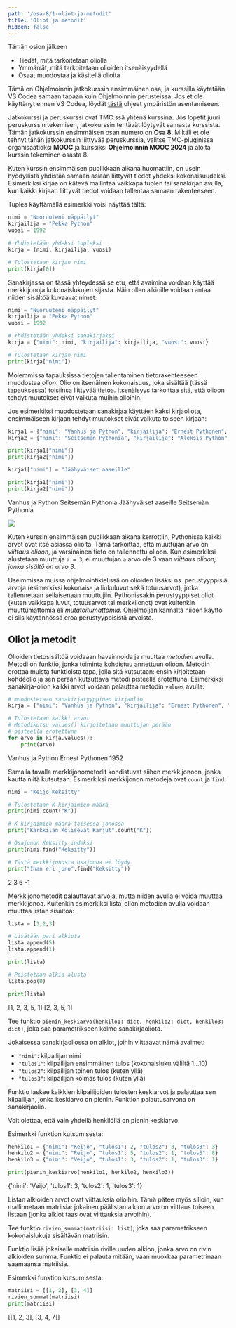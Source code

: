 ```yaml
---
path: '/osa-8/1-oliot-ja-metodit'
title: 'Oliot ja metodit'
hidden: false
---
```


<text-box variant='learningObjectives' name='Oppimistavoitteet'>

Tämän osion jälkeen

- Tiedät, mitä tarkoitetaan oliolla
- Ymmärrät, mitä tarkoitetaan olioiden itsenäisyydellä
- Osaat muodostaa ja käsitellä olioita

</text-box>

Tämä on Ohjelmoinnin jatkokurssin ensimmäinen osa, ja kurssilla käytetään VS Codea samaan tapaan kuin Ohjelmoinnin perusteissa. Jos et ole käyttänyt ennen VS Codea, löydät [tästä](https://www.mooc.fi/fi/installation/vscode) ohjeet ympäristön asentamiseen.

Jatkokurssi ja peruskurssi ovat TMC:ssä yhtenä kurssina. Jos lopetit juuri peruskurssin tekemisen, jatkokurssin tehtävät löytyvät samasta kurssista. Tämän jatkokurssin ensimmäisen osan numero on **Osa 8**. Mikäli et ole tehnyt tähän jatkokurssin liittyvää peruskurssia, valitse TMC-pluginissa organisaatioksi **MOOC** ja kurssiksi **Ohjelmoinnin MOOC 2024** ja aloita kurssin tekeminen osasta 8.

Kuten kurssin ensimmäisen puolikkaan aikana huomattiin, on usein hyödyllistä yhdistää samaan asiaan liittyvät tiedot yhdeksi kokonaisuudeksi. Esimerkiksi kirjaa on kätevä mallintaa vaikkapa tuplen tai sanakirjan avulla, kun kaikki kirjaan liittyvät tiedot voidaan tallentaa samaan rakenteeseen.

Tuplea käyttämällä esimerkki voisi näyttää tältä:

```python
nimi = "Nuoruuteni näppäilyt"
kirjailija = "Pekka Python"
vuosi = 1992

# Yhdistetään yhdeksi tupleksi
kirja = (nimi, kirjailija, vuosi)

# Tulostetaan kirjan nimi
print(kirja[0])
```

Sanakirjassa on tässä yhteydessä se etu, että avaimina voidaan käyttää merkkijonoja kokonaislukujen sijasta. Näin ollen alkioille voidaan antaa niiden sisältöä kuvaavat nimet:

```python
nimi = "Nuoruuteni näppäilyt"
kirjailija = "Pekka Python"
vuosi = 1992

# Yhdistetään yhdeksi sanakirjaksi
kirja = {"nimi": nimi, "kirjailija": kirjailija, "vuosi": vuosi}

# Tulostetaan kirjan nimi
print(kirja["nimi"])
```

Molemmissa tapauksissa tietojen tallentaminen tietorakenteeseen muodostaa _olion_. Olio on itsenäinen kokonaisuus, joka sisältää (tässä tapauksessa) toisiinsa liittyvää tietoa. Itsenäisyys tarkoittaa sitä, että olioon tehdyt muutokset eivät vaikuta muihin olioihin.

Jos esimerkiksi muodostetaan sanakirjaa käyttäen kaksi kirjaoliota, ensimmäiseen kirjaan tehdyt muutokset eivät vaikuta toiseen kirjaan:

```python
kirja1 = {"nimi": "Vanhus ja Python", "kirjailija": "Ernest Pythonen", "vuosi": 1952}
kirja2 = {"nimi": "Seitsemän Pythonia", "kirjailija": "Aleksis Python", "vuosi": 1894}

print(kirja1["nimi"])
print(kirja2["nimi"])

kirja1["nimi"] = "Jäähyväiset aaseille"

print(kirja1["nimi"])
print(kirja2["nimi"])
```

<sample-output>

Vanhus ja Python
Seitsemän Pythonia
Jäähyväiset aaseille
Seitsemän Pythonia

</sample-output>

<img src="8_1_1.png">

<text-box variant="info" name="Oliot Pythonissa">

Kuten kurssin ensimmäisen puolikkaan aikana kerrottiin, Pythonissa kaikki arvot ovat itse asiassa olioita. Tämä tarkoittaa, että muuttujan arvo on _viittaus olioon_, ja varsinainen tieto on tallennettu olioon. Kun esimerkiksi alustetaan muuttuja `a = 3`, ei muuttujan `a` arvo ole 3 vaan _viittaus olioon, jonka sisältö on arvo 3_.

Useimmissa muissa ohjelmointikielissä on olioiden lisäksi ns. perustyyppisiä arvoja (esimerkiksi kokonais- ja liukuluvut sekä totuusarvot), jotka tallennetaan sellaisenaan muuttujiin. Pythonissakin perustyyppiset oliot (kuten vaikkapa luvut, totuusarvot tai merkkijonot) ovat kuitenkin muuttumattomia eli _mutatoitumattomia_. Ohjelmoijan kannalta niiden käyttö ei siis käytännössä eroa perustyyppisistä arvoista.

</text-box>

## Oliot ja metodit

Olioiden tietosisältöä voidaaan havainnoida ja muuttaa _metodien_ avulla. Metodi on funktio, jonka toiminta kohdistuu annettuun olioon. Metodin erottaa muista funktioista tapa, jolla sitä kutsutaan: ensin kirjoitetaan kohdeolio ja sen perään kutsuttava metodi pisteellä erotettuna. Esimerkiksi sanakirja-olion kaikki arvot voidaan palauttaa metodin `values` avulla:

```python
# muodostetaan sanakirjatyyppinen kirjaolio
kirja = {"nimi": "Vanhus ja Python", "kirjailija": "Ernest Pythonen", "vuosi": 1952}

# Tulostetaan kaikki arvot
# Metodikutsu values() kirjoitetaan muuttujan perään
# pisteellä erotettuna
for arvo in kirja.values():
    print(arvo)
```

<sample-output>

Vanhus ja Python
Ernest Pythonen
1952

</sample-output>

Samalla tavalla merkkijonometodit kohdistuvat siihen merkkijonoon, jonka kautta niitä kutsutaan. Esimerkiksi merkkijonon metodeja ovat `count` ja `find`:

```python
nimi = "Keijo Keksitty"

# Tulostetaan K-kirjaimien määrä
print(nimi.count("K"))

# K-kirjaimien määrä toisessa jonossa
print("Karkkilan Kolisevat Karjut".count("K"))

# Osajonon Keksitty indeksi
print(nimi.find("Keksitty"))

# Tästä merkkijonosta osajonoa ei löydy
print("Ihan eri jono".find("Keksitty"))
```

<sample-output>

2
3
6
-1

</sample-output>

Merkkijonometodit palauttavat arvoja, mutta niiden avulla ei voida muuttaa merkkijonoa. Kuitenkin esimerkiksi lista-olion metodien avulla voidaan muuttaa listan sisältöä:

```python
lista = [1,2,3]

# Lisätään pari alkiota
lista.append(5)
lista.append(1)

print(lista)

# Poistetaan alkio alusta
lista.pop(0)

print(lista)
```

<sample-output>

[1, 2, 3, 5, 1]
[2, 3, 5, 1]

</sample-output>

<programming-exercise name='Pienin keskiarvo' tmcname='osa08-01_pienin_keskiarvo'>

Tee funktio `pienin_keskiarvo(henkilo1: dict, henkilo2: dict, henkilo3: dict)`, joka saa parametrikseen kolme sanakirjaoliota.

Jokaisessa sanakirjaoliossa on alkiot, joihin viittaavat nämä avaimet:

* `"nimi"`: kilpailijan nimi
* `"tulos1"`: kilpailijan ensimmäinen tulos (kokonaisluku väliltä 1...10)
* `"tulos2"`: kilpailijan toinen tulos (kuten yllä)
* `"tulos3"`: kilpailijan kolmas tulos (kuten yllä)

Funktio laskee kaikkien kilpailijoiden tulosten keskiarvot ja palauttaa sen kilpailijan, jonka keskiarvo on pienin. Funktion palautusarvona on sanakirjaolio.

Voit olettaa, että vain yhdellä henkilöllä on pienin keskiarvo.

Esimerkki funktion kutsumisesta:

```python
henkilo1 = {"nimi": "Keijo", "tulos1": 2, "tulos2": 3, "tulos3": 3}
henkilo2 = {"nimi": "Reijo", "tulos1": 5, "tulos2": 1, "tulos3": 8}
henkilo3 = {"nimi": "Veijo", "tulos1": 3, "tulos2": 1, "tulos3": 1}

print(pienin_keskiarvo(henkilo1, henkilo2, henkilo3))
```

<sample-output>

{'nimi': 'Veijo', 'tulos1': 3, 'tulos2': 1, 'tulos3': 1}

</sample-output>

</programming-exercise>

<programming-exercise name='Rivien summat' tmcname='osa08-02_rivien_summmat '>

Listan alkioiden arvot ovat viittauksia olioihin. Tämä pätee myös silloin, kun mallinnetaan matriisia: jokainen päälistan alkion arvo on viittaus toiseen listaan (jonka alkiot taas ovat viittauksia arvoihin).

Tee funktio `rivien_summat(matriisi: list)`, joka saa parametrikseen kokonaislukuja sisältävän matriisin.

Funktio lisää jokaiselle matriisin riville uuden alkion, jonka arvo on rivin alkioiden summa. Funktio ei palauta mitään, vaan muokkaa parametrinaan saamaansa matriisia.

Esimerkki funktion kutsumisesta:

```python
matriisi = [[1, 2], [3, 4]]
rivien_summat(matriisi)
print(matriisi)
```

<sample-output>

[[1, 2, 3], [3, 4, 7]]

</sample-output>

</programming-exercise>
